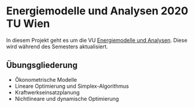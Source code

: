# Energiemodelle und Analysen 2020 TU Wien
In diesem Projekt geht es um die VU [Energiemodelle und Analysen](https://tiss.tuwien.ac.at/course/educationDetails.xhtml?dswid=3204&dsrid=293&semester=2020S&courseNr=373011).
Diese wird während des Semesters aktualisiert.

## Übungsgliederung
* Ökonometrische Modelle
* Lineare Optimierung und Simplex-Algorithmus
* Kraftwerkseinsatzplanung
* Nichtlineare und dynamische Optimierung

